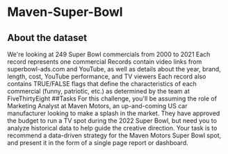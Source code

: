 # Maven-Super-Bowl
## About the dataset
We're looking at 249 Super Bowl commercials from 2000 to 2021
Each record represents one commercial
Records contain video links from superbowl-ads.com and YouTube, as well as details about the year, brand, length, cost, YouTube performance, and TV viewers
Each record also contains TRUE/FALSE flags that define the characteristics of each commercial (funny, patriotic, etc.) as determined by the team at FiveThirtyEight
##Tasks
For this challenge, you'll be assuming the role of Marketing Analyst at Maven Motors, an up-and-coming US car manufacturer looking to make a splash in the market. They have approved the budget to run a TV spot during the 2022 Super Bowl, but need you to analyze historical data to help guide the creative direction.
Your task is to recommend a data-driven strategy for the Maven Motors Super Bowl spot, and present it in the form of a single page report or dashboard.
